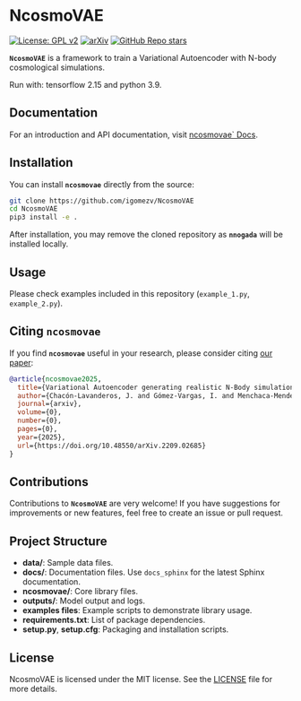 # NcosmoVAE

[![License: GPL v2](https://img.shields.io/badge/License-GPL_v2-blue.svg)](https://www.gnu.org/licenses/old-licenses/gpl-2.0.en.html)
[![arXiv](https://img.shields.io/badge/arXiv-2209.02685-b31b1b.svg)](https://doi.org/10.48550/arXiv.2209.02685)
[![GitHub Repo stars](https://img.shields.io/github/stars/igomezv/NcosmoVAE?style=social)](https://github.com/igomezv/NcosmoVAE)

**`NcosmoVAE`** is a framework to train a Variational Autoencoder with N-body cosmological simulations.

Run with: tensorflow 2.15 and python 3.9.

## Documentation

For an introduction and API documentation, visit [ncosmovae` Docs](https://igomezv.github.io/NcosmoVAE).

## Installation

You can install **`ncosmovae`** directly from the source:

```bash
git clone https://github.com/igomezv/NcosmoVAE
cd NcosmoVAE
pip3 install -e .
```

After installation, you may remove the cloned repository as **`nnogada`** will be installed locally.

## Usage

Please check examples included in this repository (`example_1.py`, `example_2.py`).

## Citing `ncosmovae`

If you find **`ncosmovae`** useful in your research, please consider citing [our paper](https://arxiv.org/abs/2209.02685):

```bibtex
@article{ncosmovae2025,
  title={Variational Autoencoder generating realistic N-Body simulations for dark matter halos},
  author={Chacón-Lavanderos, J. and Gómez-Vargas, I. and Menchaca-Mendez, R. and Vázquez, J. A.},
  journal={arxiv},
  volume={0},
  number={0},
  pages={0},
  year={2025},
  url={https://doi.org/10.48550/arXiv.2209.02685}
}
```

## Contributions

Contributions to **`NcosmoVAE`** are very welcome! If you have suggestions for improvements or new features, feel free to create an issue or pull request.


## Project Structure

- **data/**: Sample data files.
- **docs/**: Documentation files. Use `docs_sphinx` for the latest Sphinx documentation.
- **ncosmovae/**: Core library files.
- **outputs/**: Model output and logs.
- **examples files**: Example scripts to demonstrate library usage.
- **requirements.txt**: List of package dependencies.
- **setup.py**, **setup.cfg**: Packaging and installation scripts.

## License

NcosmoVAE is licensed under the MIT license. See the [LICENSE](LICENSE) file for more details.
